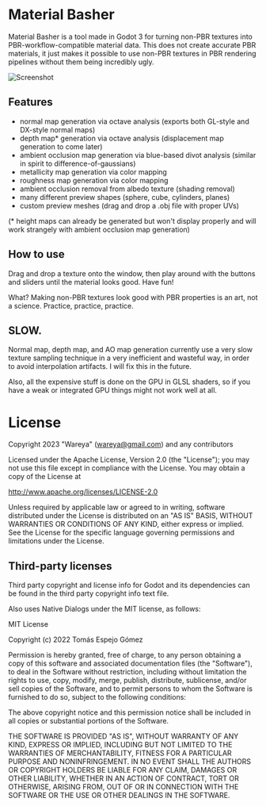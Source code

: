 # Material Basher

Material Basher is a tool made in Godot 3 for turning non-PBR textures
into PBR-workflow-compatible material data. This does not create accurate
PBR materials, it just makes it possible to use non-PBR textures in
PBR rendering pipelines without them being incredibly ugly.

![Screenshot](https://user-images.githubusercontent.com/585488/210592454-d7ee3e77-380b-4d37-b184-4cdd80e91d2b.png)

## Features

- normal map generation via octave analysis
  (exports both GL-style and DX-style normal maps)
- depth map* generation via octave analysis
  (displacement map generation to come later)
- ambient occlusion map generation via blue-based divot analysis
  (similar in spirit to difference-of-gaussians)
- metallicity map generation via color mapping
- roughness map generation via color mapping
- ambient occlusion removal from albedo texture (shading removal)
- many different preview shapes (sphere, cube, cylinders, planes)
- custom preview meshes (drag and drop a .obj file with proper UVs)

(* height maps can already be generated but won't display properly
   and will work strangely with ambient occlusion map generation)

## How to use

Drag and drop a texture onto the window, then play around with the
buttons and sliders until the material looks good. Have fun!

What? Making non-PBR textures look good with PBR properties is an art,
not a science. Practice, practice, practice.

## SLOW.

Normal map, depth map, and AO map generation currently use a very slow
texture sampling technique in a very inefficient and wasteful way, in
order to avoid interpolation artifacts. I will fix this in the future.

Also, all the expensive stuff is done on the GPU in GLSL shaders, so if
you have a weak or integrated GPU things might not work well at all.

# License

Copyright 2023 "Wareya" (wareya@gmail.com) and any contributors

Licensed under the Apache License, Version 2.0 (the "License");
you may not use this file except in compliance with the License.
You may obtain a copy of the License at

   http://www.apache.org/licenses/LICENSE-2.0

Unless required by applicable law or agreed to in writing, software
distributed under the License is distributed on an "AS IS" BASIS,
WITHOUT WARRANTIES OR CONDITIONS OF ANY KIND, either express or implied.
See the License for the specific language governing permissions and
limitations under the License.

## Third-party licenses

Third party copyright and license info for Godot and its dependencies can be
found in the third party copyright info text file.


Also uses Native Dialogs under the MIT license, as follows:

MIT License

Copyright (c) 2022 Tomás Espejo Gómez

Permission is hereby granted, free of charge, to any person obtaining a copy
of this software and associated documentation files (the "Software"), to deal
in the Software without restriction, including without limitation the rights
to use, copy, modify, merge, publish, distribute, sublicense, and/or sell
copies of the Software, and to permit persons to whom the Software is
furnished to do so, subject to the following conditions:

The above copyright notice and this permission notice shall be included in all
copies or substantial portions of the Software.

THE SOFTWARE IS PROVIDED "AS IS", WITHOUT WARRANTY OF ANY KIND, EXPRESS OR
IMPLIED, INCLUDING BUT NOT LIMITED TO THE WARRANTIES OF MERCHANTABILITY,
FITNESS FOR A PARTICULAR PURPOSE AND NONINFRINGEMENT. IN NO EVENT SHALL THE
AUTHORS OR COPYRIGHT HOLDERS BE LIABLE FOR ANY CLAIM, DAMAGES OR OTHER
LIABILITY, WHETHER IN AN ACTION OF CONTRACT, TORT OR OTHERWISE, ARISING FROM,
OUT OF OR IN CONNECTION WITH THE SOFTWARE OR THE USE OR OTHER DEALINGS IN THE
SOFTWARE.
